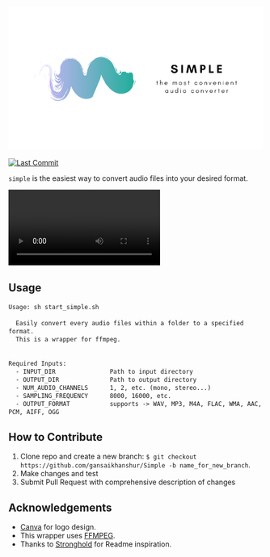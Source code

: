 ![logo](img/simple_logo.png)

[![Last Commit](https://img.shields.io/github/last-commit/gansaikhanshur/Simple)](https://img.shields.io/github/last-commit/gansaikhanshur/Simple)

`simple` is the easiest way to convert audio files into your desired format.

![GIF demo](img/demo1.mov)

**Usage**
---

```
Usage: sh start_simple.sh

  Easily convert every audio files within a folder to a specified format.
  This is a wrapper for ffmpeg.


Required Inputs:
  - INPUT_DIR               Path to input directory
  - OUTPUT_DIR              Path to output directory
  - NUM_AUDIO_CHANNELS      1, 2, etc. (mono, stereo...)
  - SAMPLING_FREQUENCY      8000, 16000, etc.
  - OUTPUT_FORMAT           supports -> WAV, MP3, M4A, FLAC, WMA, AAC, PCM, AIFF, OGG
```

**How to Contribute**
---

1. Clone repo and create a new branch: `$ git checkout https://github.com/gansaikhanshur/Simple -b name_for_new_branch`.
2. Make changes and test
3. Submit Pull Request with comprehensive description of changes

**Acknowledgements**
---

+ [Canva](https://www.canva.com) for logo design.
+ This wrapper uses [FFMPEG](https://www.ffmpeg.org).
+ Thanks to [Stronghold](https://github.com/alichtman/stronghold#readme) for Readme inspiration.
